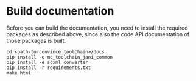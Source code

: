 # Build documentation

Before you can build the documentation, you need to install the required packages as described above, since also the code API documentation of those packages is built.

```
cd <path-to-convince_toolchain>/docs
pip install -e mc_toolchain_jani_common
pip install -e scxml_converter
pip install -r requirements.txt
make html
```